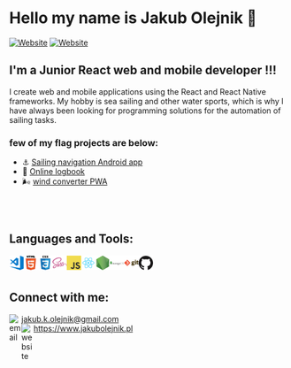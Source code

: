 # Hello my name is <strong>Jakub Olejnik</strong> 👋

[![Website](https://img.shields.io/badge/www.jakubolejnik.pl-up-blue)](https://jakubolejnik.pl)
[![Website](https://img.shields.io/badge/my%20google%20play-up-brightgreen)](https://play.google.com/store/apps/developer?id=Jakub+Olejnik)


## I'm a Junior React web and mobile developer !!!
I create web and mobile applications using the React and React Native frameworks. My hobby is sea sailing and other water sports, which is why I have always been looking for programming solutions for the automation of sailing tasks.

### few of my flag projects are below:
- ⚓ [Sailing navigation Android app](https://play.google.com/store/apps/details?id=com.navdata) 
- 📙 [Online logbook](https://github.com/JakubOlejnik1155/OnlineLogbook)
- 🌬️ [wind converter PWA](https://github.com/JakubOlejnik1155/wind-converter)



<br />
<br />

## Languages and Tools:

<img align="left" alt="Visual Studio Code" width="26px" src="https://raw.githubusercontent.com/github/explore/80688e429a7d4ef2fca1e82350fe8e3517d3494d/topics/visual-studio-code/visual-studio-code.png" />
<img align="left" alt="HTML5" width="26px" src="https://raw.githubusercontent.com/github/explore/80688e429a7d4ef2fca1e82350fe8e3517d3494d/topics/html/html.png" />
<img align="left" alt="CSS3" width="26px" src="https://raw.githubusercontent.com/github/explore/80688e429a7d4ef2fca1e82350fe8e3517d3494d/topics/css/css.png" />
<img align="left" alt="Sass" width="26px" src="https://raw.githubusercontent.com/github/explore/80688e429a7d4ef2fca1e82350fe8e3517d3494d/topics/sass/sass.png" />
<img align="left" alt="JavaScript" width="26px" src="https://raw.githubusercontent.com/github/explore/80688e429a7d4ef2fca1e82350fe8e3517d3494d/topics/javascript/javascript.png" />
<img align="left" alt="React" width="26px" src="https://raw.githubusercontent.com/github/explore/80688e429a7d4ef2fca1e82350fe8e3517d3494d/topics/react/react.png" />
<img align="left" alt="Node.js" width="26px" src="https://raw.githubusercontent.com/github/explore/80688e429a7d4ef2fca1e82350fe8e3517d3494d/topics/nodejs/nodejs.png" />
<img align="left" alt="MongoDB" width="26px" src="https://raw.githubusercontent.com/github/explore/80688e429a7d4ef2fca1e82350fe8e3517d3494d/topics/mongodb/mongodb.png" />
<img align="left" alt="Git" width="26px" src="https://raw.githubusercontent.com/github/explore/80688e429a7d4ef2fca1e82350fe8e3517d3494d/topics/git/git.png" />
<img align="left" alt="GitHub" width="26px" src="https://raw.githubusercontent.com/github/explore/78df643247d429f6cc873026c0622819ad797942/topics/github/github.png" />

</br>
</br>

## Connect with me:

<img align="left"  alt="email" width="22px" src="https://simpleicons.org/icons/gmail.svg" /> jakub.k.olejnik@gmail.com </br>
<img align="left" alt="website" width="22px" src="https://simpleicons.org/icons/googlechrome.svg" /> https://www.jakubolejnik.pl